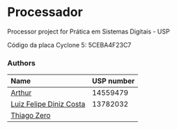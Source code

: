 # Processador
Processor project for Prática em Sistemas Digitais - USP

Código da placa Cyclone 5: 5CEBA4F23C7 

### Authors

| Name                                                       | USP number |
| :--------------------------------------------------------- | :--------- |
| [Arthur](https://github.com/clr-cera)     |  14559479  |
| [Luiz Felipe Diniz Costa](https://github.com/lfelipediniz) |  13782032  |
| [Thiago Zero](https://github.com/thzero0)  |    |

